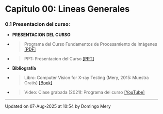
# Capitulo 00: Lineas Generales
### 0.1 Presentacion del curso:
* **PRESENTACION DEL CURSO** 
* > Programa del Curso Fundamentos de Procesamiento de Imágenes [[PDF]](https://github.com/domingomery/imagenes/blob/master/clases/Cap00_Lineas_Generales/program/IMG00_ProgramaCurso.pdf)
* > PPT: Presentacion del Curso [[PPT]](https://github.com/domingomery/imagenes/blob/master/clases/Cap00_Lineas_Generales/program/IMG00_PresentationCurso.pptx)
* **Bibliografía** 
* > Libro: Computer Vision for X-ray Testing (Mery, 2015: Muestra Gratis) [[Book]](https://www.dropbox.com/s/6ojxn5h1s0dxhd4/bok%253A978-3-319-20747-6.pdf)
* > Video: Clase grabada (2021): Programa del curso [[YouTube]](https://youtu.be/ViO5UX-rJpQ)
---


Updated on 07-Aug-2025 at 10:54 by Domingo Mery
